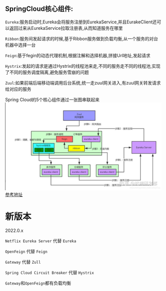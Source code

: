 ## SpringCloud核心组件:
`Eureka`:服务启动时,Eureka会将服务注册到EurekaService,并且EurakeClient还可以返回过来从EurekaService拉取注册表,从而知道服务在哪里

`Ribbon`:服务间发起请求的时候,基于Ribbon服务做到负载均衡,从一个服务的对台机器中选择一台

`Feign`:基于fegin的动态代理机制,根据注解和选择机器,拼接Url地址,发起请求

`Hystrix`:发起的请求是通过Hystrix的线程池来走,不同的服务走不同的线程池,实现了不同的服务调度隔离,避免服务雪崩的问题

`Zuul`:如果前端后端移动端调用后台系统,统一走zuul网关进入,有zuul网关转发请求给对应的服务

Spring Cloud的5个核心组件通过一张图串联起来
![组件串联图](./images/component.jpg)
[参考地址](https://zhuanlan.zhihu.com/p/365477753)


# 新版本
2022.0.x

`Netflix Eureka Server` 代替 `Eureka`

`OpenFeign` 代替 `Feign`

`Gateway` 代替 `Zull`

`Spring Cloud Circuit Breaker` 代替 `Hystrix`

`Gateway`和`OpenFeign`都有负载均衡
